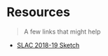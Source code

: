 # Resources
> A few links that might help

- [SLAC 2018-19 Sketch](https://paper.dropbox.com/doc/Stay-Late-And-Code-2019-Sketch--A8ikAg_MU3a0s1o8nKOVVhBIAQ-6wfbJjAhMAxyYf8zRrsKi)
